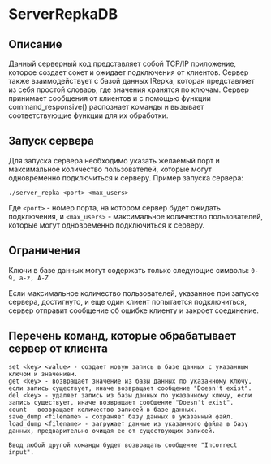 # ServerRepkaDB

## Описание

Данный серверный код представляет собой TCP/IP приложение, которое создает сокет и ожидает подключения от клиентов. Сервер также взаимодействует с базой данных IRepka, которая представляет из себя простой словарь, где значения хранятся по ключам. Сервер принимает сообщения от клиентов и с помощью функции command_responsive() распознает команды и вызывает соответствующие функции для их обработки.

## Запуск сервера
Для запуска сервера необходимо указать желаемый порт и максимальное количество пользователей, которые могут одновременно подключиться к серверу. Пример запуска сервера:

`./server_repka <port> <max_users>`

Где `<port>` - номер порта, на котором сервер будет ожидать подключения, и
`<max_users>` - максимальное количество пользователей, которые могут одновременно подключиться к серверу.



## Ограничения

Ключи в базе данных могут содержать только следующие символы: `0-9, a-z, A-Z`

Если максимальное количество пользователей, указанное при запуске сервера, достигнуто, и еще один клиент попытается подключиться, сервер отправит сообщение об ошибке клиенту и закроет соединение.

## Перечень команд, которые обрабатывает сервер от клиента

    set <key> <value> - создает новую запись в базе данных с указанным ключом и значением.
    get <key> - возвращает значение из базы данных по указанному ключу, если запись существует, иначе возвращает сообщение "Doesn't exist".
    del <key> - удаляет запись из базы данных по указанному ключу, если запись существует, иначе возвращает сообщение "Doesn't exist".
    count - возвращает количество записей в базе данных.
    save_dump <filename> - сохраняет базу данных в указанный файл.
    load_dump <filename> - загружает данные из указанного файла в базу данных, предварительно очищая ее от существующих записей.
    
    Ввод любой другой команды будет возвращать сообщение "Incorrect input".
